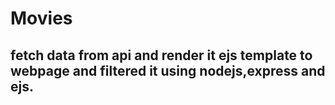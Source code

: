 # Movies

## fetch data from api and render it ejs template to webpage and filtered it using nodejs,express and ejs.

